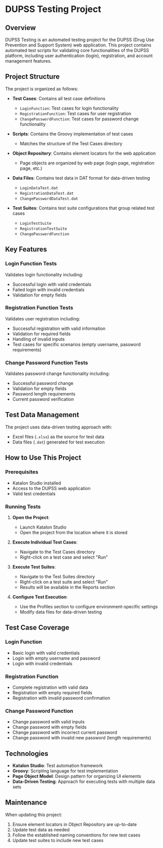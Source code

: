 # DUPSS Testing Project

## Overview

DUPSS Testing is an automated testing project for the DUPSS (Drug Use Prevention and Support System) web application. This project contains automated test scripts for validating core functionalities of the DUPSS platform, including user authentication (login), registration, and account management features.

## Project Structure

The project is organized as follows:

- **Test Cases**: Contains all test case definitions
  - `LoginFunction`: Test cases for login functionality
  - `RegistrationFunction`: Test cases for user registration
  - `ChangePasswordFunction`: Test cases for password change functionality

- **Scripts**: Contains the Groovy implementation of test cases
  - Matches the structure of the Test Cases directory

- **Object Repository**: Contains element locators for the web application
  - Page objects are organized by web page (login page, registration page, etc.)

- **Data Files**: Contains test data in DAT format for data-driven testing
  - `LoginDataTest.dat`
  - `RegistrationDataTest.dat`
  - `ChangePasswordDataTest.dat`

- **Test Suites**: Contains test suite configurations that group related test cases
  - `LoginTestSuite`
  - `RegistrationTestSuite`
  - `ChangePasswordFunction`

## Key Features

### Login Function Tests

Validates login functionality including:
- Successful login with valid credentials
- Failed login with invalid credentials
- Validation for empty fields

### Registration Function Tests

Validates user registration including:
- Successful registration with valid information
- Validation for required fields
- Handling of invalid inputs
- Test cases for specific scenarios (empty username, password requirements)

### Change Password Function Tests

Validates password change functionality including:
- Successful password change
- Validation for empty fields
- Password length requirements
- Current password verification

## Test Data Management

The project uses data-driven testing approach with:
- Excel files (`.xlsx`) as the source for test data
- Data files (`.dat`) generated for test execution

## How to Use This Project

### Prerequisites

- Katalon Studio installed
- Access to the DUPSS web application
- Valid test credentials

### Running Tests

1. **Open the Project**:
   - Launch Katalon Studio
   - Open the project from the location where it is stored

2. **Execute Individual Test Cases**:
   - Navigate to the Test Cases directory
   - Right-click on a test case and select "Run"

3. **Execute Test Suites**:
   - Navigate to the Test Suites directory
   - Right-click on a test suite and select "Run"
   - Results will be available in the Reports section

4. **Configure Test Execution**:
   - Use the Profiles section to configure environment-specific settings
   - Modify data files for data-driven testing

## Test Case Coverage

### Login Function
- Basic login with valid credentials
- Login with empty username and password
- Login with invalid credentials

### Registration Function
- Complete registration with valid data
- Registration with empty required fields
- Registration with invalid password confirmation

### Change Password Function
- Change password with valid inputs
- Change password with empty fields
- Change password with incorrect current password
- Change password with invalid new password (length requirements)

## Technologies

- **Katalon Studio**: Test automation framework
- **Groovy**: Scripting language for test implementation
- **Page Object Model**: Design pattern for organizing UI elements
- **Data-Driven Testing**: Approach for executing tests with multiple data sets

## Maintenance

When updating this project:
1. Ensure element locators in Object Repository are up-to-date
2. Update test data as needed
3. Follow the established naming conventions for new test cases
4. Update test suites to include new test cases 